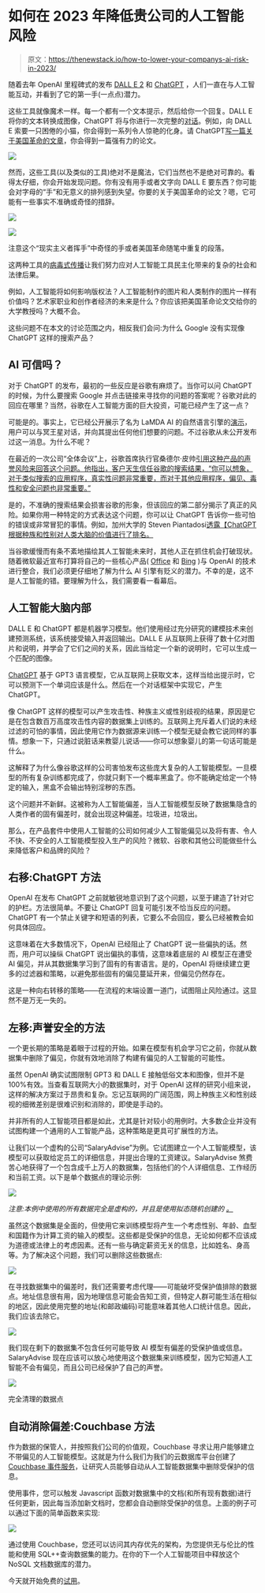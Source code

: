 # 如何在 2023 年降低贵公司的人工智能风险

> 原文：<https://thenewstack.io/how-to-lower-your-companys-ai-risk-in-2023/>

随着去年 OpenAI 里程碑式的发布 [DALL E 2](https://openai.com/dall-e-2/) 和 [ChatGPT](https://openai.com/blog/chatgpt/) ，人们一直在与人工智能互动，并看到了它的第一手(一点点)潜力。

这些工具就像魔术一样。每一个都有一个文本提示，然后给你一个回复。DALL E 将你的文本转换成图像，ChatGPT 将与你进行一次完整的[对话](https://thenewstack.io/just-out-of-the-box-chatgpt-causing-waves-of-talk-concern/)。例如，向 DALL E 索要一只困倦的小猫，你会得到一系列令人惊艳的化身。请 ChatGPT[写一篇关于美国革命的文章](https://thenewstack.io/how-open-ai-ruined-my-homework-assignment/)，你会得到一篇强有力的论文。

![](img/20e75284415859331063be687790e4e8.png)

然而，这些工具(以及类似的工具)绝对不是魔法，它们当然也不是绝对可靠的。看得太仔细，你会开始发现问题。你有没有用手或者文字向 DALL E 要东西？你可能会对字母的“手”和无意义的排列感到失望。你要的关于美国革命的论文？嗯，它可能有一些事实不准确或奇怪的措辞。

![](img/7a19af7ada53692b19342a8c819aaee7.png)

![](img/f6cf38592a65e7c1b4e3c88306421e0b.png)

注意这个“现实主义者挥手”中奇怪的手或者美国革命随笔中重复的段落。

这两种工具的[病毒式传播](https://thenewstack.io/ai-moves-to-the-web/)让我们努力应对人工智能工具民主化带来的复杂的社会和法律后果。

例如，人工智能将如何影响版权法？人工智能制作的图片和人类制作的图片一样有价值吗？艺术家职业和创作者经济的未来是什么？你应该把美国革命论文交给你的大学教授吗？大概不会。

这些问题不在本文的讨论范围之内，相反我们会问:为什么 Google 没有实现像 ChatGPT 这样的搜索产品？

## AI 可信吗？

对于 ChatGPT 的发布，最初的一些反应是谷歌有麻烦了。当你可以问 ChatGPT 的时候，为什么要搜索 Google 并点击链接来寻找你的问题的答案呢？谷歌对此的回应在哪里？当然，谷歌在人工智能方面的巨大投资，可能已经产生了这一点？

可能是的。事实上，它已经公开展示了名为 LaMDA AI 的自然语言引擎的[演示](https://www.theverge.com/2021/5/18/22442328/google-io-2021-ai-language-model-lamda-pluto)，用户可以与冥王星对话，并向其提出任何他们想要的问题。不过谷歌从未公开发布过这一消息。为什么不呢？

在最近的一次公司“全体会议”上，谷歌首席执行官桑德尔·皮帅[引用这种产品的声誉风险来回答这个问题。他指出，客户天生信任谷歌的搜索结果，“你可以想象，对于类似搜索的应用程序，真实性问题非常重要，而对于其他应用程序，偏见、毒性和安全问题也非常重要。”](https://www.cnbc.com/2022/12/13/google-execs-warn-of-reputational-risk-with-chatgbt-like-tool.html)

是的，不准确的搜索结果会损害谷歌的形象，但该回应的第二部分揭示了真正的风险。如果你用一种特定的方式表达这个问题，你可以让 ChatGPT 告诉你一些可怕的错误或非常冒犯的事情。例如，加州大学的 Steven Piantadosi[透露【ChatGPT 根据种族和性别对人类大脑的价值进行了排名。](https://twitter.com/spiantado/status/1599462405225881600)

当谷歌缓慢而有条不紊地描绘其人工智能未来时，其他人正在抓住机会打破现状。随着微软最近宣布打算将自己的一些核心产品( [Office](https://www.theverge.com/2023/1/9/23546144/microsoft-openai-word-powerpoint-outlook-gpt-integration-rumor) 和 [Bing](https://www.theverge.com/2023/1/9/23546144/microsoft-openai-word-powerpoint-outlook-gpt-integration-rumor) )与 OpenAI 的技术进行整合，我们必须更仔细地了解为什么 AI 引擎有贬义的潜力。不幸的是，这不是人工智能的错。要理解为什么，我们需要看一看幕后。

## 人工智能大脑内部

DALL E 和 ChatGPT 都是机器学习模型。他们使用经过充分研究的建模技术来创建预测系统，该系统接受输入并返回输出。DALL E 从互联网上获得了数十亿对图片和说明，并学会了它们之间的关系，因此当给定一个新的说明时，它可以生成一个匹配的图像。

[ChatGPT](https://www.sciencefocus.com/future-technology/gpt-3/) 基于 GPT3 语言模型，它从互联网上获取文本，这样当给出提示时，它可以预测下一个单词应该是什么。然后在一个对话框架中实现它，产生 ChatGPT。

像 ChatGPT 这样的模型可以产生攻击性、种族主义或性别歧视的结果，原因是它是在包含数百万高度攻击性内容的数据集上训练的。互联网上充斥着人们说的未经过滤的可怕的事情，因此使用它作为数据源来训练一个模型无疑会教它说同样的事情。想象一下，只通过说脏话来教婴儿说话——你可以想象婴儿的第一句话可能是什么。

这解释了为什么像谷歌这样的公司害怕发布这些庞大复杂的人工智能模型。一旦模型的所有复杂训练都完成了，你就只剩下一个概率黑盒了。你不能确定给定一个特定的输入，黑盒不会输出特别淫秽的东西。

这个问题并不新鲜。这被称为人工智能偏差，当人工智能模型反映了数据集隐含的人类作者的固有偏差时，就会出现这种偏差。垃圾进，垃圾出。

那么，在产品套件中使用人工智能的公司如何减少人工智能偏见以及将有害、令人不快、不安全的人工智能模型投入生产的风险？微软、谷歌和其他公司能做些什么来降低客户和品牌的风险？

## 右移:ChatGPT 方法

OpenAI 在发布 ChatGPT 之前就敏锐地意识到了这个问题，以至于建造了针对它的护栏。方法很简单。不要让 ChatGPT 回复可能引发不恰当反应的问题。ChatGPT 有一个禁止关键字和短语的列表，它要么不会回应，要么已经被教会如何具体回应。

这意味着在大多数情况下，OpenAI 已经阻止了 ChatGPT 说一些偏执的话。然而，用户可以操纵 ChatGPT 说出偏执的事情，这意味着底层的 AI 模型正在遭受 AI 偏见，并从其数据集学习到了固有的有害语言。是的，OpenAI 将继续建立更多的过滤器和策略，以避免那些固有的偏见蔓延开来，但偏见仍然存在。

这是一种向右转移的策略——在流程的末端设置一道门，试图阻止风险通过。这显然不是万无一失的。

## 左移:声誉安全的方法

一个更长期的策略是着眼于过程的开始。如果在模型有机会学习它之前，你就从数据集中删除了偏见，你就有效地消除了构建有偏见的人工智能的可能性。

虽然 OpenAI 确实试图限制 GPT3 和 DALL E 接触低俗文本和图像，但并不是 100%有效。当查看互联网大小的数据集时，对于 OpenAI 这样的研究小组来说，这样的解决方案过于昂贵和复杂。忘记互联网的广阔范围，网上种族主义和性别歧视的细微差别是很难识别和消除的，即使是手动的。

并非所有的人工智能项目都是如此，尤其是针对较小的用例时。大多数企业并没有试图构建一个通用的人工智能产品，这种策略是更具可扩展性的方法。

让我们以一个虚构的公司“SalaryAdvise”为例。它试图建立一个人工智能模型，该模型可以获取给定员工的详细信息，并提出合理的工资建议。SalaryAdvise 煞费苦心地获得了一个包含成千上万人的数据集，包括他们的个人详细信息、工作经历和当前工资。以下是单个数据点的理论示例:

![](img/cf97ba4135a0b5747cd30722802d19fe.png)

*注意:本例中使用的所有数据完全是虚构的，并且是使用拟态随机创建的* [*。*](https://mimesis.name/en/master/)

虽然这个数据集是全面的，但使用它来训练模型将产生一个考虑性别、年龄、血型和国籍作为计算工资的输入的模型。这些都是受保护的信息，无论如何都不应该成为道德或法律上的考虑因素。还有一些与确定薪资无关的信息，比如姓名、身高等。为了解决这个问题，我们可以删除这些数据点:

![](img/c80f770a6397a42e91091771137c2786.png)

在寻找数据集中的偏差时，我们还需要考虑代理——可能破坏受保护值排除的数据点。地址信息很有用，因为地理信息可能会告知工资，但特定人群可能生活在相似的地区，因此使用完整的地址(和邮政编码)可能意味着其他人口统计信息。因此，我们应该去除它。

![](img/46b51b1a436dbd4eebeb347237fb2558.png)

我们现在剩下的数据集不包含任何可能导致 AI 模型有偏差的受保护值或信息。SalaryAdvise 现在应该可以放心地使用这个数据集来训练模型，因为它知道人工智能不会有偏见，而且公司已经保护了自己的声誉。

![](img/a0dc755d3768690ac8e61a6861da52bc.png)

完全清理的数据点

## 自动消除偏差:Couchbase 方法

作为数据的保管人，并按照我们公司的价值观，Couchbase 寻求让用户能够建立不带偏见的人工智能模型。这就是为什么我们为我们的云数据库平台创建了 [Couchbase 事件服务](https://www.couchbase.com/products/eventing)，让研究人员能够自动从人工智能数据集中删除受保护的信息。

使用事件，您可以触发 Javascript 函数对数据集中的文档(和所有现有数据)进行任何更新，因此每当添加新文档时，您都会自动删除受保护的信息。上面的例子可以通过下面的简单函数来实现:

![](img/d6b9a6b6712a3f89b97f176c05a92d59.png)

通过使用 Couchbase，您还可以访问其内存优先的架构，为您提供无与伦比的性能和使用 SQL++查询数据集的能力。在你的下一个人工智能项目中释放这个 NoSQL 文档数据库的潜力。

今天就开始免费的[试用](https://cloud.couchbase.com/sign-up/)。

<svg xmlns:xlink="http://www.w3.org/1999/xlink" viewBox="0 0 68 31" version="1.1"><title>Group</title> <desc>Created with Sketch.</desc></svg>